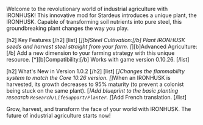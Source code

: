 Welcome to the revolutionary world of industrial agriculture with IRONHUSK! This innovative mod for Stardeus introduces a unique plant, the IRONHUSK. Capable of transforming soil nutrients into pure steel, this groundbreaking plant changes the way you play.

[h2] Key Features [/h2]
[list]
[*][b]Steel Cultivation:[/b] Plant IRONHUSK seeds and harvest steel straight from your farm.
[*][b]Advanced Agriculture:[/b] Add a new dimension to your farming strategy with this unique resource.
[*][b]Compatibility:[/b] Works with game version 0.10.26.
[/list]

[h2] What's New in Version 1.0.2 [/h2]
[list]
[*]Changes the flammability system to match the Core 10.26 version.
[*]When an IRONHUSK is harvested, its growth decreases to 95% maturity (to prevent a colonist being stuck on the same plant).
[*]Add blueprint to the basic planting research `Research/LifeSupport/Planter`.
[*]Add French translation.
[/list]

Grow, harvest, and transform the face of your world with IRONHUSK. The future of industrial agriculture starts now!
